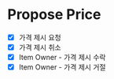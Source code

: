 # Propose Price

- [x] 가격 제시 요청
- [x] 가격 제시 취소
- [x] Item Owner - 가격 제시 수락
- [x] Item Owner - 가격 제시 거절

